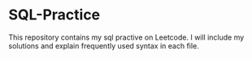 # SQL-Practice
This repository contains my sql practive on Leetcode. I will include my solutions and explain frequently used syntax in each file.
